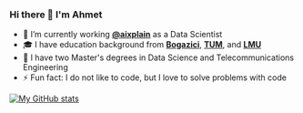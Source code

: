### Hi there 👋  I'm Ahmet

<!--
**ahmetgunduz/ahmetgunduz** is a ✨ _special_ ✨ repository because its `README.md` (this file) appears on your GitHub profile.

Here are some ideas to get you started:

- 🔭 I’m currently working on ...
- 🌱 I’m currently learning ...
- 👯 I’m looking to collaborate on ...
- 🤔 I’m looking for help with ...
- 💬 Ask me about ...
- 📫 How to reach me: ...
- 😄 Pronouns: ...
- ⚡ Fun fact: ...
-->

- 🔭 I’m currently working [**@aixplain**](https://aixplain.com) as a Data Scientist
- 🎓 I have education background from [**Bogazici**](https://www.boun.edu.tr/en), [**TUM**](https://www.tum.de/en/), and [**LMU**](https://www.lmu.de/en/)
- 📜 I have two Master's degrees in Data Science and Telecommunications Engineering
- ⚡ Fun fact: I do not like to code, but I love to solve problems with code


[![My GitHub stats](https://github-readme-stats.vercel.app/api?username=ahmetgunduz&count_private=true&show_icons=true)](https://github.com/anuraghazra/github-readme-stats)
